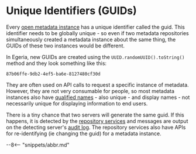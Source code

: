 <!-- SPDX-License-Identifier: CC-BY-4.0 -->
<!-- Copyright Contributors to the ODPi Egeria project. -->

# Unique Identifiers (GUIDs)

Every [open metadata instance](/egeria-docs/concepts/open-metadata-instances)
has a unique identifier called the guid.
This identifier needs to be globally unique - so even if two metadata repositories
simultaneously created a metadata instance about the same thing, the GUIDs of these
two instances would be different.

In Egeria, new GUIDs are created
using the `UUID.randomUUID().toString()` method and they look something like this:

```
87b06ffe-9db2-4ef5-ba6e-8127480cf30d
```

They are often used on API calls to request a specific instance of metadata.
However, they are not very consumable for people, so most metadata instances also have
[qualified names](/egeria-docs/concepts/referenceable) - also unique - and display names - not necessarily unique
for displaying information to end users.

There is a tiny chance that two servers will generate the same guid. If this happens, it is
detected by the [repository services](/egeria-docs/services/omrs/overview) and messages are
output on the detecting server's 
[audit log](/egeria-docs/concepts/audit-log).
The repository services also have APIs for re-identifying (ie changing the guid)
for a metadata instance.

--8<-- "snippets/abbr.md"

